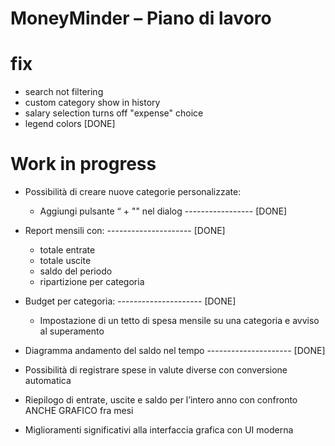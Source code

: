 # MoneyMinder – Piano di lavoro

# fix
- search not filtering
- custom category show in history
- salary selection turns off "expense" choice
- legend colors [DONE]

# Work in progress
- Possibilità di creare nuove categorie personalizzate:
    - Aggiungi pulsante “ + "" nel dialog ----------------- [DONE]

- Report mensili con: --------------------- [DONE]
    - totale entrate
    - totale uscite
    - saldo del periodo
    - ripartizione per categoria

- Budget per categoria: --------------------- [DONE]
    - Impostazione di un tetto di spesa mensile su una categoria e avviso al superamento

- Diagramma andamento del saldo nel tempo --------------------- [DONE]

- Possibilità di registrare spese in valute diverse con conversione automatica

- Riepilogo di entrate, uscite e saldo per l’intero anno con confronto ANCHE GRAFICO fra mesi

- Miglioramenti significativi alla interfaccia grafica con UI moderna